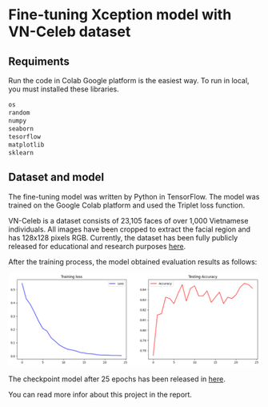 # Fine-tuning Xception model with VN-Celeb dataset

## Requiments
Run the code in Colab Google platform is the easiest way.
To run in local, you must installed these libraries.
```
os
random
numpy
seaborn
tesorflow
matplotlib
sklearn
```

## Dataset and model

The fine-tuning model was written by Python in TensorFlow. The model was trained on the Google Colab platform and used the Triplet loss function.

VN-Celeb is a dataset consists of 23,105 faces of over 1,000 Vietnamese individuals. All images have been cropped to extract the facial region and has 128x128 pixels RGB. Currently, the dataset has been fully publicly released for educational and research purposes [here](https://drive.google.com/drive/folders/1I3KXcGpmm6zpw_y07p-7wIKt5K08iOgc).

After the training process, the model obtained evaluation results as follows:

![result](result.png)

The checkpoint model after 25 epochs has been released in [here](https://drive.google.com/drive/folders/1Gpcth0OSgYP84T9KUe4ebWWBrb7SIJ-R?usp=sharing).

You can read more infor about this project in the report.
